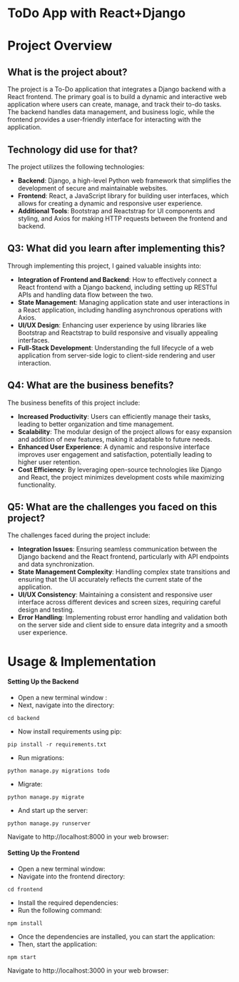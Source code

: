 # ToDo App with React+Django


# Project Overview

## What is the project about?

The project is a To-Do application that integrates a Django backend with a React frontend. The primary goal is to build a dynamic and interactive web application where users can create, manage, and track their to-do tasks. The backend handles data management,  and business logic, while the frontend provides a user-friendly interface for interacting with the application.

## Technology did use for that?

The project utilizes the following technologies:
- **Backend**: Django, a high-level Python web framework that simplifies the development of secure and maintainable websites.
- **Frontend**: React, a JavaScript library for building user interfaces, which allows for creating a dynamic and responsive user experience.
- **Additional Tools**: Bootstrap and Reactstrap for UI components and styling, and Axios for making HTTP requests between the frontend and backend.

## Q3: What did you learn after implementing this?

Through implementing this project, I gained valuable insights into:
- **Integration of Frontend and Backend**: How to effectively connect a React frontend with a Django backend, including setting up RESTful APIs and handling data flow between the two.
- **State Management**: Managing application state and user interactions in a React application, including handling asynchronous operations with Axios.
- **UI/UX Design**: Enhancing user experience by using libraries like Bootstrap and Reactstrap to build responsive and visually appealing interfaces.
- **Full-Stack Development**: Understanding the full lifecycle of a web application from server-side logic to client-side rendering and user interaction.

## Q4: What are the business benefits?

The business benefits of this project include:
- **Increased Productivity**: Users can efficiently manage their tasks, leading to better organization and time management.
- **Scalability**: The modular design of the project allows for easy expansion and addition of new features, making it adaptable to future needs.
- **Enhanced User Experience**: A dynamic and responsive interface improves user engagement and satisfaction, potentially leading to higher user retention.
- **Cost Efficiency**: By leveraging open-source technologies like Django and React, the project minimizes development costs while maximizing functionality.

## Q5: What are the challenges you faced on this project?

The challenges faced during the project include:
- **Integration Issues**: Ensuring seamless communication between the Django backend and the React frontend, particularly with API endpoints and data synchronization.
- **State Management Complexity**: Handling complex state transitions and ensuring that the UI accurately reflects the current state of the application.
- **UI/UX Consistency**: Maintaining a consistent and responsive user interface across different devices and screen sizes, requiring careful design and testing.
- **Error Handling**: Implementing robust error handling and validation both on the server side and client side to ensure data integrity and a smooth user experience.


# Usage & Implementation
#### Setting Up the Backend
- Open a new terminal window :
- Next, navigate into the directory:
<pre><code>cd backend</code></pre>
- Now install requirements using pip:
<pre><code>pip install -r requirements.txt</code></pre>
- Run migrations:
<pre><code>python manage.py migrations todo</code></pre>
- Migrate:
<pre><code>python manage.py migrate</code></pre>
- And start up the server:
<pre><code>python manage.py runserver</code></pre>
Navigate to http://localhost:8000 in your web browser:
<br>

#### Setting Up the Frontend
- Open a new terminal window:
- Navigate into the frontend directory:
 <pre><code>cd frontend</code></pre>
- Install the required dependencies:
- Run the following command:
 <pre><code>npm install</code></pre>
- Once the dependencies are installed, you can start the application:
- Then, start the application:
 <pre><code>npm start</code></pre>


Navigate to http://localhost:3000 in your web browser:
